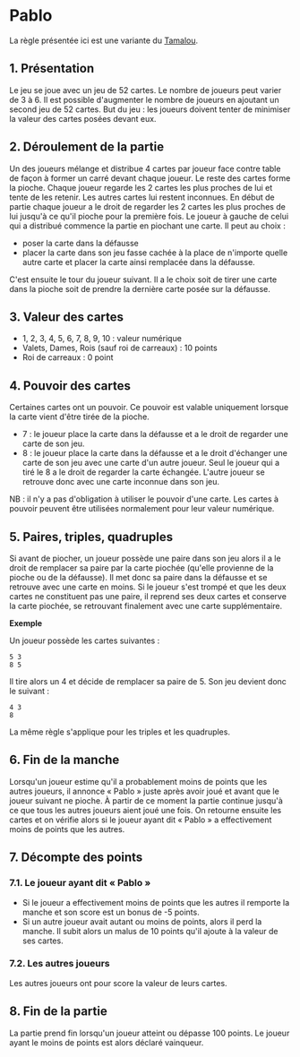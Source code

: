 # Pablo

La règle présentée ici est une variante du [Tamalou](https://fr.wikipedia.org/wiki/Tamalou).

## 1. Présentation

Le jeu se joue avec un jeu de 52 cartes. Le nombre de joueurs peut varier de 3 à 6. Il est possible d'augmenter le nombre de joueurs en ajoutant un second jeu de 52 cartes.
But du jeu : les joueurs doivent tenter de minimiser la valeur des cartes posées devant eux.

## 2. Déroulement de la partie

Un des joueurs mélange et distribue 4 cartes par joueur face contre table de façon à former un carré devant chaque joueur. Le reste des cartes forme la pioche. Chaque joueur regarde les 2 cartes les plus proches de lui et tente de les retenir. Les autres cartes lui restent inconnues. En début de partie chaque joueur a le droit de regarder les 2 cartes les plus proches de lui jusqu'à ce qu'il pioche pour la première fois. Le joueur à gauche de celui qui a distribué commence la partie en piochant une carte. Il peut au choix :
- poser la carte dans la défausse
- placer la carte dans son jeu fasse cachée à la place de n'importe quelle autre carte et placer la carte ainsi remplacée dans la défausse.

C'est ensuite le tour du joueur suivant. Il a le choix soit de tirer une carte dans la pioche soit de prendre la dernière carte posée sur la défausse.

## 3. Valeur des cartes

- 1, 2, 3, 4, 5, 6, 7, 8, 9, 10 : valeur numérique
- Valets, Dames, Rois (sauf roi de carreaux) : 10 points
- Roi de carreaux : 0 point

## 4. Pouvoir des cartes

Certaines cartes ont un pouvoir. Ce pouvoir est valable uniquement lorsque la carte vient d'être tirée de la pioche.
- 7 : le joueur place la carte dans la défausse et a le droit de regarder une carte de son jeu.
- 8 : le joueur place la carte dans la défausse et a le droit d'échanger une carte de son jeu avec une carte d'un autre joueur. Seul le joueur qui a tiré le 8 a le droit de regarder la carte échangée. L'autre joueur se retrouve donc avec une carte inconnue dans son jeu.

NB : il n'y a pas d'obligation à utiliser le pouvoir d'une carte. Les cartes à pouvoir peuvent être utilisées normalement pour leur valeur numérique.

## 5. Paires, triples, quadruples

Si avant de piocher, un joueur possède une paire dans son jeu alors il a le droit de remplacer sa paire par la carte piochée (qu'elle provienne de la pioche ou de la défausse). Il met donc sa paire dans la défausse et se retrouve avec une carte en moins. Si le joueur s'est trompé et que les deux cartes ne constituent pas une paire, il reprend ses deux cartes et conserve la carte piochée, se retrouvant finalement avec une carte supplémentaire.

__Exemple__

Un joueur possède les cartes suivantes :
```
5 3
8 5
```
Il tire alors un 4 et décide de remplacer sa paire de 5. Son jeu devient donc le suivant :
```
4 3
8
```

La même règle s'applique pour les triples et les quadruples.

## 6. Fin de la manche

Lorsqu'un joueur estime qu'il a probablement moins de points que les autres joueurs, il annonce « Pablo » juste après avoir joué et avant que le joueur suivant ne pioche. À partir de ce moment la partie continue jusqu'à ce que tous les autres joueurs aient joué une fois. On retourne ensuite les cartes et on vérifie alors si le joueur ayant dit « Pablo » a effectivement moins de points que les autres.

## 7. Décompte des points

### 7.1. Le joueur ayant dit « Pablo »

- Si le joueur a effectivement moins de points que les autres il remporte la manche et son score est un bonus de -5 points.
- Si un autre joueur avait autant ou moins de points, alors il perd la manche. Il subit alors un malus de 10 points qu'il ajoute à la valeur de ses cartes.

### 7.2. Les autres joueurs

Les autres joueurs ont pour score la valeur de leurs cartes.

## 8. Fin de la partie

La partie prend fin lorsqu'un joueur atteint ou dépasse 100 points. Le joueur ayant le moins de points est alors déclaré vainqueur.
